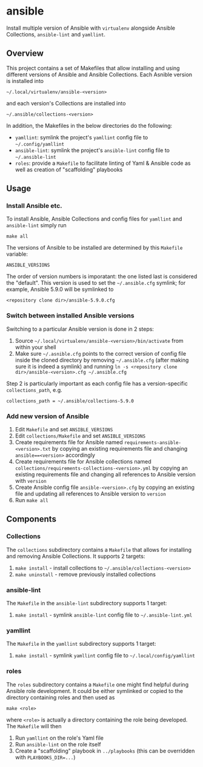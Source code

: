 # ansible

Install multiple version of Ansible with `virtualenv` alongside
Ansible Collections, `ansible-lint` and `yamllint`.

## Overview

This project contains a set of Makefiles that allow installing and
using different versions of Ansible and Ansible Collections.  Each
Asnible version is installed into

```
~/.local/virtualenv/ansible-<version>
```

and each version's Collections are installed into

```
~/.ansible/collections-<version>
```

In addition, the Makefiles in the below directories do the following:

* `yamllint`: symlink the project's `yamllint` config file to
  `~/.config/yamllint`
* `ansible-lint`: symlink the project's `ansible-lint` config file to
  `~/.ansible-lint`
* `roles`: provide a `Makefile` to facilitate linting of Yaml &
  Ansible code as well as creation of "scaffolding" playbooks

## Usage

### Install Ansible etc.

To install Ansible, Ansible Collections and config files for
`yamllint` and `ansible-lint` simply run

```
make all
```

The versions of Ansible to be installed are determined by this
`Makefile` variable:

```
ANSIBLE_VERSIONS
```

The order of version numbers is imporatant: the one listed last is
considered the "default".  This version is used to set the
`~/.ansible.cfg` symlink; for example, Ansible 5.9.0 will be symlinked
to

```
<repository clone dir>/ansible-5.9.0.cfg
```

### Switch between installed Ansible versions

Switching to a particular Ansible version is done in 2 steps:

1. Source `~/.local/virtualenv/ansible-<version>/bin/activate` from
   within your shell
2. Make sure `~/.asnible.cfg` points to the correct version of config
   file inside the cloned directory by removing `~/.ansible.cfg`
   (after making sure it is indeed a symlink) and running `ln -s
   <repository clone dir>/ansible-<version>.cfg ~/.ansible.cfg`

Step 2 is particularly important as each config file has a
version-specific `collections_path`, e.g.

```
collections_path = ~/.ansible/collections-5.9.0
```

### Add new version of Ansible

1. Edit `Makefile` and set `ANSIBLE_VERSIONS`
2. Edit `collections/Makefile` and set `ANSIBLE_VERSIONS`
3. Create requirements file for Ansible named
   `requirements-ansible-<version>.txt` by copying an existing
   requirements file and changing `ansible==<version>` accordingly
4. Create requirements file for Ansible collections named
   `collections/requirements-collections-<version>.yml` by copying
   an existing requirements file and changing all references to
   Ansible version with `version`
5. Create Ansible config file `ansible-<version>.cfg` by copying an
   existing file and updating all references to Ansible version to `version`
6. Run `make all`

## Components

### Collections

The `collections` subdirectory contains a `Makefile` that allows for
installing and removing Ansible Collections.  It supports 2 targets:

1. `make install` - install collections to
   `~/.ansible/collections-<version>`
2. `make uninstall` - remove previously installed collections

### ansible-lint

The `Makefile` in the `ansible-lint` subdirectory supports 1 target:

1. `make install` - symlink `ansible-lint` config file to `~/.ansible-lint.yml`

### yamllint

The `Makefile` in the `yamllint` subdirectory supports 1 target:

1. `make install` - symlink `yamllint` config file to `~/.local/config/yamllint`

### roles

The `roles` subdirectory contains a `Makefile` one might find helpful
during Ansible role development.  It could be either symlinked or
copied to the directory containing roles and then used as

```
make <role>
```

where `<role>` is actually a directory containing the role being
developed.  The `Makefile` will then

1. Run `yamllint` on the role's Yaml file
2. Run `ansible-lint` on the role itself
3. Create a "scaffolding" playbook in `../playbooks` (this can be
   overridden with `PLAYBOOKS_DIR=...`)
